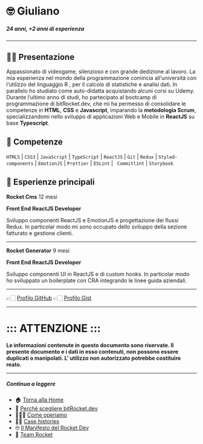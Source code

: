 # 🤓 Giuliano

##### 24 anni, +2 anni di esperienza

---

## 👋🏻 Presentazione

Appassionato di videogame, silenzioso e con grande dedizione al lavoro. La mia esperienza nel mondo della programmazione comincia all’università con l’utilizzo del linguaggio R , per il calcolo di statistiche e analisi dati. In parallelo ho studiato come auto-didatta acquistando alcuni corsi su Udemy. Durante l’ultimo anno di studi, ho partecipato al bootcamp di programmazione di bitRocket.dev, che mi ha permesso di consolidare le competenze in **HTML**, **CSS** e **Javascript**, imparando la **metodologia Scrum**, specializzandomi nello sviluppo di applicazioni Web e Mobile in **ReactJS** su base **Typescript**.

## 🚀 Competenze

`HTML5` | `CSS3` | `JavaScript` | `TypeScript` | `ReactJS` | `Git` | `Redux` | `Styled-components` | `EmotionJS` | `Prettier` | `ESLint` | ` Commitlint` | `Storybook`

## 👾 Esperienze principali

**Rocket Cms** 12 mesi

**Front End ReactJS Developer**

Sviluppo componenti ReactJS e EmotionJS e progettazione dei flussi Redux. In particolar modo mi sono occupato dello sviluppo della sezione fatturato e gestione clienti.

---

**Rocket Generator** 9 mesi

**Front End ReactJS Developer**

Sviluppo componenti UI in ReactJS e di custom hooks. In particolar modo ho sviluppato un boilerplate con CRA integrando le linee guida aziendali.

---

👉🏻 [Profilo GitHub](https://github.com/giulianorandazzo-bitrocketdev)
👉🏻 [Profilo Gist](https://gist.github.com/giulianorandazzo-bitrocketdev)

---

# ::: ATTENZIONE :::

**Le informazioni contenute in questo documento sono riservate. Il presente documento e i dati in esso contenuti, non possono essere duplicati o manipolati. L’ utilizzo non autorizzato potrebbe costituire reato.**

---

##### Continua a leggere

- 🏠 [Torna alla Home](https://github.com/bitRocket-dev)
- 🚀 [Perché scegliere bitRocket.dev](https://github.com/bitRocket-dev/.github/blob/main/profile/WHY_BITROCKET-DEV.md)
- 👨🏻‍💻 [Come operiamo](https://github.com/bitRocket-dev/.github/blob/main/profile/ABOUT.md)
- 💪🏻 [Case histories](https://github.com/bitRocket-dev/.github/blob/main/profile/CASE_HISTORIES.md)
- 🤓 [Il Manifesto del Rocket Dev](https://github.com/bitRocket-dev/.github/blob/main/profile/MANIFEST.md)
- 👾 [Team Rocket](https://github.com/bitRocket-dev/.github/blob/main/pages/TEAM_ROCKET.md)

